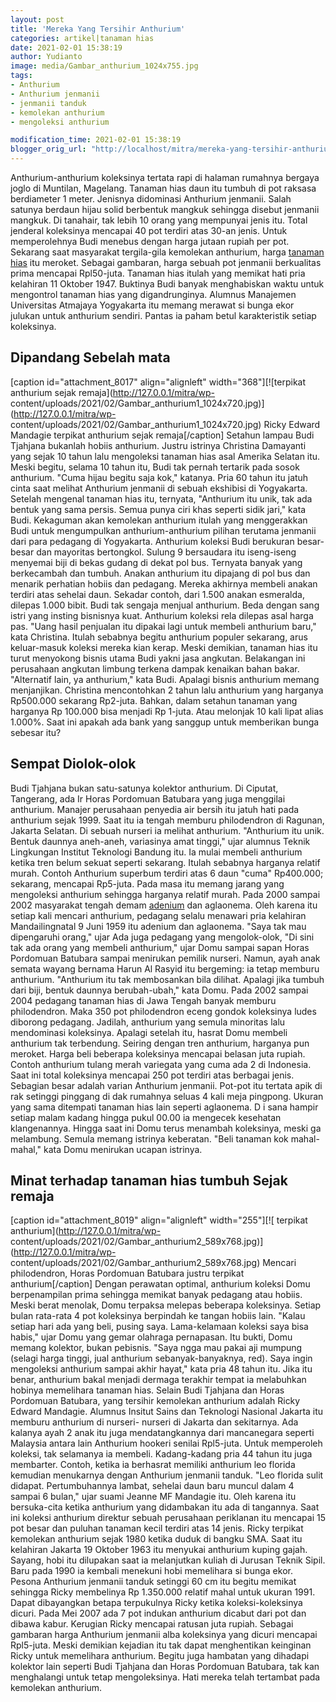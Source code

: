 ```yaml
---
layout: post
title: 'Mereka Yang Tersihir Anthurium'
categories: artikel|tanaman hias
date: 2021-02-01 15:38:19
author: Yudianto
image: media/Gambar_anthurium_1024x755.jpg
tags:
- Anthurium
- Anthurium jenmanii
- jenmanii tanduk
- kemolekan anthurium
- mengoleksi anthurium

modification_time: 2021-02-01 15:38:19
blogger_orig_url: "http://localhost/mitra/mereka-yang-tersihir-anthurium.html"
---
```


Anthurium-anthurium koleksinya tertata rapi di halaman rumahnya bergaya joglo
di Muntilan, Magelang. Tanaman hias daun itu tumbuh di pot raksasa berdiameter
1 meter. Jenisnya didominasi Anthurium jenmanii. Salah satunya berdaun hijau
solid berbentuk mangkuk sehingga disebut jenmanii mangkuk. Di tanahair, tak
lebih 10 orang yang mempunyai jenis itu. Total jenderal koleksinya mencapai 40
pot terdiri atas 30-an jenis. Untuk memperolehnya Budi menebus dengan harga
jutaan rupiah per pot. Sekarang saat masyarakat tergila-gila kemolekan
anthurium, harga [tanaman hias](http://127.0.0.1/mitra/tanaman-hias "tanaman
hias") itu meroket. Sebagai gambaran, harga sebuah pot jenmanii berkualitas
prima mencapai Rpl50-juta. Tanaman hias itulah yang memikat hati pria
kelahiran 11 Oktober 1947. Buktinya Budi banyak menghabiskan waktu untuk
mengontrol tanaman hias yang digandrunginya. Alumnus Manajemen Universitas
Atmajaya Yogyakarta itu memang merawat si bunga ekor julukan untuk anthurium
sendiri. Pantas ia paham betul karakteristik setiap koleksinya.

## Dipandang Sebelah mata

[caption id="attachment_8017" align="alignleft" width="368"][![terpikat
anthurium sejak remaja](http://127.0.0.1/mitra/wp-
content/uploads/2021/02/Gambar_anthurium1_1024x720.jpg)](http://127.0.0.1/mitra/wp-
content/uploads/2021/02/Gambar_anthurium1_1024x720.jpg) Ricky Edward Mandagie
terpikat anthurium sejak remaja[/caption] Setahun lampau Budi Tjahjana
bukanlah hobiis anthurium. Justru istrinya Christina Damayanti yang sejak 10
tahun lalu mengoleksi tanaman hias asal Amerika Selatan itu. Meski begitu,
selama 10 tahun itu, Budi tak pernah tertarik pada sosok anthurium. "Cuma
hijau begitu saja kok," katanya. Pria 60 tahun itu jatuh cinta saat melihat
Anthurium jenmanii di sebuah ekshibisi di Yogyakarta. Setelah mengenal tanaman
hias itu, ternyata, "Anthurium itu unik, tak ada bentuk yang sama persis.
Semua punya ciri khas seperti sidik jari," kata Budi. Kekaguman akan kemolekan
anthurium itulah yang menggerakkan Budi untuk mengumpulkan anthurium-anthurium
pilihan terutama jenmanii dari para pedagang di Yogyakarta. Anthurium koleksi
Budi berukuran besar-besar dan mayoritas bertongkol. Sulung 9 bersaudara itu
iseng-iseng menyemai biji di bekas gudang di dekat pol bus. Ternyata banyak
yang berkecambah dan tumbuh. Anakan anthurium itu dipajang di pol bus dan
menarik perhatian hobiis dan pedagang. Mereka akhirnya membeli anakan terdiri
atas sehelai daun. Sekadar contoh, dari 1.500 anakan esmeralda, dilepas 1.000
bibit. Budi tak sengaja menjual anthurium. Beda dengan sang istri yang insting
bisnisnya kuat. Anthurium koleksi rela dilepas asal harga pas. "Uang hasil
penjualan itu dipakai lagi untuk membeli anthurium baru," kata Christina.
Itulah sebabnya begitu anthurium populer sekarang, arus keluar-masuk koleksi
mereka kian kerap. Meski demikian, tanaman hias itu turut menyokong bisnis
utama Budi yakni jasa angkutan. Belakangan ini perusahaan angkutan limbung
terkena dampak kenaikan bahan bakar. "Alternatif lain, ya anthurium," kata
Budi. Apalagi bisnis anthurium memang menjanjikan. Christina mencontohkan 2
tahun lalu anthurium yang harganya Rp500.000 sekarang Rp2-juta. Bahkan, dalam
setahun tanaman yang harganya Rp 100.000 bisa menjadi Rp 1-juta. Atau melonjak
10 kali lipat alias 1.000%. Saat ini apakah ada bank yang sanggup untuk
memberikan bunga sebesar itu?

## Sempat Diolok-olok

Budi Tjahjana bukan satu-satunya kolektor anthurium. Di Ciputat, Tangerang,
ada Ir Horas Pordomuan Batubara yang juga menggilai anthurium. Manajer
perusahaan penyedia air bersih itu jatuh hati pada anthurium sejak 1999. Saat
itu ia tengah memburu philodendron di Ragunan, Jakarta Selatan. Di sebuah
nurseri ia melihat anthurium. "Anthurium itu unik. Bentuk daunnya aneh-aneh,
variasinya amat tinggi," ujar alumnus Teknik Lingkungan Institut Teknologi
Bandung itu. Ia mulai membeli anthurium ketika tren belum sekuat seperti
sekarang. Itulah sebabnya harganya relatif murah. Contoh Anthurium superbum
terdiri atas 6 daun "cuma" Rp400.000; sekarang, mencapai Rp5-juta. Pada masa
itu memang jarang yang mengoleksi anthurium sehingga harganya relatif murah.
Pada 2000 sampai 2002 masyarakat tengah demam
[adenium](http://127.0.0.1/mitra/topik/adenium "adenium") dan aglaonema. Oleh
karena itu setiap kali mencari anthurium, pedagang selalu menawari pria
kelahiran Mandailingnatal 9 Juni 1959 itu adenium dan aglaonema. "Saya tak mau
dipengaruhi orang," ujar Ada juga pedagang yang mengolok-olok, "Di sini tak
ada orang yang membeli anthurium," ujar Domu sampai sapan Horas Pordomuan
Batubara sampai menirukan pemilik nurseri. Namun, ayah anak semata wayang
bernama Harun Al Rasyid itu bergeming: ia tetap memburu anthurium. "Anthurium
itu tak membosankan bila dilihat. Apalagi jika tumbuh dari biji, bentuk
daunnya berubah-ubah," kata Domu. Pada 2002 sampai 2004 pedagang tanaman hias
di Jawa Tengah banyak memburu philodendron. Maka 350 pot philodendron eceng
gondok koleksinya ludes diborong pedagang. Jadilah, anthurium yang semula
minoritas lalu mendominasi koleksinya. Apalagi setelah itu, hasrat Domu
membeli anthurium tak terbendung. Seiring dengan tren anthurium, harganya pun
meroket. Harga beli beberapa koleksinya mencapai belasan juta rupiah. Contoh
anthurium tulang merah variegata yang cuma ada 2 di Indonesia. Saat ini total
koleksinya mencapai 250 pot terdiri atas berbagai jenis. Sebagian besar adalah
varian Anthurium jenmanii. Pot-pot itu tertata apik di rak setinggi pinggang
di dak rumahnya seluas 4 kali meja pingpong. Ukuran yang sama ditempati
tanaman hias lain seperti aglaonema. D i sana hampir setiap malam kadang
hingga pukul 00.00 ia mengecek kesehatan klangenannya. Hingga saat ini Domu
terus menambah koleksinya, meski ga melambung. Semula memang istrinya
keberatan. "Beli tanaman kok mahal-mahal," kata Domu menirukan ucapan
istrinya.

## Minat terhadap tanaman hias tumbuh Sejak remaja

[caption id="attachment_8019" align="alignleft" width="255"][![ terpikat
anthurium](http://127.0.0.1/mitra/wp-
content/uploads/2021/02/Gambar_anthurium2_589x768.jpg)](http://127.0.0.1/mitra/wp-
content/uploads/2021/02/Gambar_anthurium2_589x768.jpg) Mencari philodendron,
Horas Pordomuan Batubara justru terpikat anthurium[/caption] Dengan perawatan
optimal, anthurium koleksi Domu berpenampilan prima sehingga memikat banyak
pedagang atau hobiis. Meski berat menolak, Domu terpaksa melepas beberapa
koleksinya. Setiap bulan rata-rata 4 pot koleksinya berpindah ke tangan hobiis
lain. "Kalau setiap hari ada yang beli, pusing saya. Lama-kelamaan koleksi
saya bisa habis," ujar Domu yang gemar olahraga pernapasan. Itu bukti, Domu
memang kolektor, bukan pebisnis. "Saya ngga mau pakai aji mumpung (selagi
harga tinggi, jual anthurium sebanyak-banyaknya, red). Saya ingin mengoleksi
anthurium sampai akhir hayat," kata pria 48 tahun itu. Jika itu benar,
anthurium bakal menjadi dermaga terakhir tempat ia melabuhkan hobinya
memelihara tanaman hias. Selain Budi Tjahjana dan Horas Pordomuan Batubara,
yang tersihir kemolekan anthurium adalah Ricky Edward Mandagie. Alumnus
Insitut Sains dan Teknologi Nasional Jakarta itu memburu anthurium di nurseri-
nurseri di Jakarta dan sekitarnya. Ada kalanya ayah 2 anak itu juga
mendatangkannya dari mancanegara seperti Malaysia antara lain Anthurium
hookeri senilai Rpl5-juta. Untuk memperoleh koleksi, tak selamanya ia membeli.
Kadang-kadang pria 44 tahun itu juga membarter. Contoh, ketika ia berhasrat
memiliki anthurium leo florida kemudian menukarnya dengan Anthurium jenmanii
tanduk. "Leo florida sulit didapat. Pertumbuhannya lambat, sehelai daun baru
muncul dalam 4 sampai 6 bulan," ujar suami Jeanne MF Mandagie itu. Oleh karena
itu bersuka-cita ketika anthurium yang didambakan itu ada di tangannya. Saat
ini koleksi anthurium direktur sebuah perusahaan periklanan itu mencapai 15
pot besar dan puluhan tanaman kecil terdiri atas 14 jenis. Ricky terpikat
kemolekan anthurium sejak 1980 ketika duduk di bangku SMA. Saat itu kelahiran
Jakarta 19 Oktober 1963 itu menyukai anthurium kuping gajah. Sayang, hobi itu
dilupakan saat ia melanjutkan kuliah di Jurusan Teknik Sipil. Baru pada 1990
ia kembali menekuni hobi memelihara si bunga ekor. Pesona Anthurium jenmanii
tanduk setinggi 60 cm itu begitu memikat sehingga Ricky membelinya Rp
1.350.000 relatif mahal untuk ukuran 1991. Dapat dibayangkan betapa
terpukulnya Ricky ketika koleksi-koleksinya dicuri. Pada Mei 2007 ada 7 pot
indukan anthurium dicabut dari pot dan dibawa kabur. Kerugian Ricky mencapai
ratusan juta rupiah. Sebagai gambaran harga Anthurium jenmanii alba koleksinya
yang dicuri mencapai Rpl5-juta. Meski demikian kejadian itu tak dapat
menghentikan keinginan Ricky untuk memelihara anthurium. Begitu juga hambatan
yang dihadapi kolektor lain seperti Budi Tjahjana dan Horas Pordomuan
Batubara, tak kan menghalangi untuk tetap mengoleksinya. Hati mereka telah
tertambat pada kemolekan anthurium.


